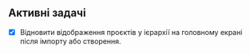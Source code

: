 ## Активні задачі
- [x] Відновити відображення проєктів у ієрархії на головному екрані після імпорту або створення.
